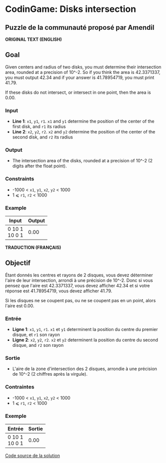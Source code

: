 # CodinGame: Disks intersection

## Puzzle de la communauté proposé par Amendil

**ORIGINAL TEXT (ENGLISH)**

## Goal

Given centers and radius of two disks, you must determine their intersection area, rounded at a precision of 10^-2.
So if you think the area is 42.3371337, you must output 42.34 and if your answer is 41.78954719, you must print 41.79.

If these disks do not intersect, or intersect in one point, then the area is 0.00.

### Input
- **Line 1**: `x1`, `y1`, `r1`. `x1` and `y1` determine the position of the center of the first disk, and `r1` its radius
- **Line 2**: `x2`, `y2`, `r2`. `x2` and `y2` determine the position of the center of the second disk, and `r2` its radius

### Output
- The intersection area of the disks, rounded at a precision of 10^-2 (2 digits after the float point).

### Constraints
- -1000 < `x1`, `y1`, `x2`, `y2` < 1000
- 1 ⩽ `r1`, `r2` < 1000

### Example

Input | Output
------------ | -------------
0 10 1<br>10 0 1 | 0.00

**TRADUCTION (FRANÇAIS)**

## Objectif

Étant donnés les centres et rayons de 2 disques, vous devez déterminer l'aire de leur intersection, arrondi à une précision de 10^-2.
Donc si vous pensez que l'aire est 42.3371337, vous devez afficher 42.34 et si votre réponse est 41.78954719, vous devez afficher 41.79.

Si les disques ne se coupent pas, ou ne se coupent pas en un point, alors l'aire est 0.00.

### Entrée
- **Ligne 1**: `x1`, `y1`, `r1`. `x1` et `y1` determinent la position du centre du premier disque, et `r1` son rayon
- **Ligne 2**: `x2`, `y2`, `r2`. `x2` et `y2` determinent la position du centre du second disque, and `r2` son rayon

### Sortie
- L'aire de la zone d'intersection des 2 disques, arrondie à une précision de 10^-2 (2 chiffres après la virgule).

### Contraintes
- -1000 < `x1`, `y1`, `x2`, `y2` < 1000
- 1 ⩽ `r1`, `r2` < 1000

### Exemple

Entrée | Sortie
------------ | -------------
0 10 1<br>10 0 1 | 0.00

[Code source de la solution](https://github.com/Kous92/CodinGame-Swift-FR-/tree/main/Puzzles%20classiques/Difficile/Disks%20Intersection/disksIntersection.swift)